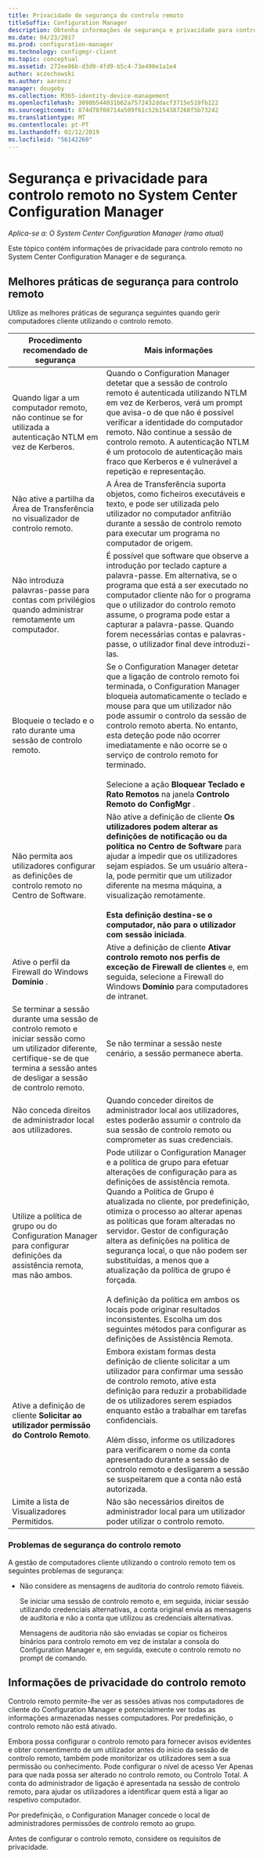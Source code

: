 ```yaml
---
title: Privacidade de segurança do controlo remoto
titleSuffix: Configuration Manager
description: Obtenha informações de segurança e privacidade para controlo remoto no System Center Configuration Manager.
ms.date: 04/23/2017
ms.prod: configuration-manager
ms.technology: configmgr-client
ms.topic: conceptual
ms.assetid: 272ee86b-d3d9-4fd9-b5c4-73e490e1a1e4
author: aczechowski
ms.author: aaroncz
manager: dougeby
ms.collection: M365-identity-device-management
ms.openlocfilehash: 3098b544031b62a7572432ddacf3715e519fb122
ms.sourcegitcommit: 874d78f08714a509f61c52b154387268f5b73242
ms.translationtype: MT
ms.contentlocale: pt-PT
ms.lasthandoff: 02/12/2019
ms.locfileid: "56142260"
---
```

# <a name="security-and-privacy-for-remote-control-in-system-center-configuration-manager"></a>Segurança e privacidade para controlo remoto no System Center Configuration Manager

*Aplica-se a: O System Center Configuration Manager (ramo atual)*

Este tópico contém informações de privacidade para controlo remoto no System Center Configuration Manager e de segurança.  

##  <a name="BKMK_Security_HardwareInventory"></a> Melhores práticas de segurança para controlo remoto  
 Utilize as melhores práticas de segurança seguintes quando gerir computadores cliente utilizando o controlo remoto.  

|Procedimento recomendado de segurança|Mais informações|  
|----------------------------|----------------------|  
|Quando ligar a um computador remoto, não continue se for utilizada a autenticação NTLM em vez de Kerberos.|Quando o Configuration Manager detetar que a sessão de controlo remoto é autenticada utilizando NTLM em vez de Kerberos, verá um prompt que avisa-o de que não é possível verificar a identidade do computador remoto. Não continue a sessão de controlo remoto. A autenticação NTLM é um protocolo de autenticação mais fraco que Kerberos e é vulnerável a repetição e representação.|  
|Não ative a partilha da Área de Transferência no visualizador de controlo remoto.|A Área de Transferência suporta objetos, como ficheiros executáveis e texto, e pode ser utilizada pelo utilizador no computador anfitrião durante a sessão de controlo remoto para executar um programa no computador de origem.|  
|Não introduza palavras-passe para contas com privilégios quando administrar remotamente um computador.|É possível que software que observe a introdução por teclado capture a palavra-passe. Em alternativa, se o programa que está a ser executado no computador cliente não for o programa que o utilizador do controlo remoto assume, o programa pode estar a capturar a palavra-passe. Quando forem necessárias contas e palavras-passe, o utilizador final deve introduzi-las.|  
|Bloqueie o teclado e o rato durante uma sessão de controlo remoto.|Se o Configuration Manager detetar que a ligação de controlo remoto foi terminada, o Configuration Manager bloqueia automaticamente o teclado e mouse para que um utilizador não pode assumir o controlo da sessão de controlo remoto aberta. No entanto, esta deteção pode não ocorrer imediatamente e não ocorre se o serviço de controlo remoto for terminado.<br /><br /> Selecione a ação **Bloquear Teclado e Rato Remotos** na janela **Controlo Remoto do ConfigMgr** .|  
|Não permita aos utilizadores configurar as definições de controlo remoto no Centro de Software.|Não ative a definição de cliente **Os utilizadores podem alterar as definições de notificação ou da política no Centro de Software** para ajudar a impedir que os utilizadores sejam espiados. Se um usuário altera-la, pode permitir que um utilizador diferente na mesma máquina, a visualização remotamente. <br /><br />**Esta definição destina-se o computador, não para o utilizador com sessão iniciada**.|  
|Ative o perfil da Firewall do Windows **Domínio** .|Ative a definição de cliente **Ativar controlo remoto nos perfis de exceção de Firewall de clientes** e, em seguida, selecione a Firewall do Windows **Domínio** para computadores de intranet.|  
|Se terminar a sessão durante uma sessão de controlo remoto e iniciar sessão como um utilizador diferente, certifique-se de que termina a sessão antes de desligar a sessão de controlo remoto.|Se não terminar a sessão neste cenário, a sessão permanece aberta.|  
|Não conceda direitos de administrador local aos utilizadores.|Quando conceder direitos de administrador local aos utilizadores, estes poderão assumir o controlo da sua sessão de controlo remoto ou comprometer as suas credenciais.|  
|Utilize a política de grupo ou do Configuration Manager para configurar definições da assistência remota, mas não ambos.|Pode utilizar o Configuration Manager e a política de grupo para efetuar alterações de configuração para as definições de assistência remota. Quando a Política de Grupo é atualizada no cliente, por predefinição, otimiza o processo ao alterar apenas as políticas que foram alteradas no servidor. Gestor de configuração altera as definições na política de segurança local, o que não podem ser substituídas, a menos que a atualização da política de grupo é forçada.<br /><br /> A definição da política em ambos os locais pode originar resultados inconsistentes. Escolha um dos seguintes métodos para configurar as definições de Assistência Remota.|  
|Ative a definição de cliente **Solicitar ao utilizador permissão do Controlo Remoto**.|Embora existam formas desta definição de cliente solicitar a um utilizador para confirmar uma sessão de controlo remoto, ative esta definição para reduzir a probabilidade de os utilizadores serem espiados enquanto estão a trabalhar em tarefas confidenciais.<br /><br /> Além disso, informe os utilizadores para verificarem o nome da conta apresentado durante a sessão de controlo remoto e desligarem a sessão se suspeitarem que a conta não está autorizada.|  
|Limite a lista de Visualizadores Permitidos.|Não são necessários direitos de administrador local para um utilizador poder utilizar o controlo remoto.|  

### <a name="security-issues-for-remote-control"></a>Problemas de segurança do controlo remoto  
 A gestão de computadores cliente utilizando o controlo remoto tem os seguintes problemas de segurança:  

-   Não considere as mensagens de auditoria do controlo remoto fiáveis.  

     Se iniciar uma sessão de controlo remoto e, em seguida, iniciar sessão utilizando credenciais alternativas, a conta original envia as mensagens de auditoria e não a conta que utilizou as credenciais alternativas.  

     Mensagens de auditoria não são enviadas se copiar os ficheiros binários para controlo remoto em vez de instalar a consola do Configuration Manager e, em seguida, execute o controlo remoto no prompt de comando.  

##  <a name="BKMK_Privacy_HardwareInventory"></a> Informações de privacidade do controlo remoto  
 Controlo remoto permite-lhe ver as sessões ativas nos computadores de cliente do Configuration Manager e potencialmente ver todas as informações armazenadas nesses computadores. Por predefinição, o controlo remoto não está ativado.  

 Embora possa configurar o controlo remoto para fornecer avisos evidentes e obter consentimento de um utilizador antes do início da sessão de controlo remoto, também pode monitorizar os utilizadores sem a sua permissão ou conhecimento. Pode configurar o nível de acesso Ver Apenas para que nada possa ser alterado no controlo remoto, ou Controlo Total. A conta do administrador de ligação é apresentada na sessão de controlo remoto, para ajudar os utilizadores a identificar quem está a ligar ao respetivo computador.  

 Por predefinição, o Configuration Manager concede o local de administradores permissões de controlo remoto ao grupo.  

 Antes de configurar o controlo remoto, considere os requisitos de privacidade.  
